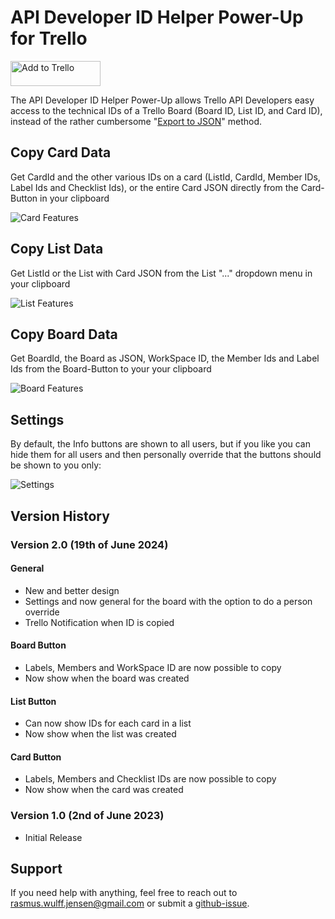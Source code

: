 # API Developer ID Helper Power-Up for Trello

<a href="https://trello.com/power-ups/646cc3622176aebf713bb7f8/enable">
  <img
    alt="Add to Trello"
    height="40" width="144"
    src="https://p.trellocdn.com/add_to_trello.png"
    srcSet="https://p.trellocdn.com/add_to_trello.png 1x,
      https://p.trellocdn.com/add_to_trello@2x.png 2x"
  />
</a>

The API Developer ID Helper Power-Up allows Trello API Developers easy access to the technical IDs of a Trello Board (Board ID, List ID, and Card ID), instead of the rather cumbersome "[Export to JSON](https://youtu.be/aWYEg1wPVYY)" method.

## Copy Card Data
Get CardId and the other various IDs on a card (ListId, CardId, Member IDs, Label Ids and Checklist Ids), or the entire Card JSON directly from the Card-Button in your clipboard

![Card Features](https://ambitious-moss-04a010603.3.azurestaticapps.net/card2.gif)

## Copy List Data
Get ListId or the List with Card JSON from the List "..." dropdown menu in your clipboard

![List Features](https://ambitious-moss-04a010603.3.azurestaticapps.net/list2.gif)

## Copy Board Data
Get BoardId, the Board as JSON, WorkSpace ID, the Member Ids and Label Ids from the Board-Button to your your clipboard

![Board Features](https://ambitious-moss-04a010603.3.azurestaticapps.net/board2.gif)

## Settings
By default, the Info buttons are shown to all users, but if you like you can hide them for all users and then personally override that the buttons should be shown to you only:

![Settings](https://ambitious-moss-04a010603.3.azurestaticapps.net/settings.png)

## Version History

### Version 2.0 (19th of June 2024)
#### General
- New and better design
- Settings and now general for the board with the option to do a person override
- Trello Notification when ID is copied

#### Board Button
- Labels, Members and WorkSpace ID are now possible to copy
- Now show when the board was created

#### List Button
- Can now show IDs for each card in a list
- Now show when the list was created

#### Card Button
- Labels, Members and Checklist IDs are now possible to copy
- Now show when the card was created

### Version 1.0 (2nd of June 2023)
- Initial Release


## Support
If you need help with anything, feel free to reach out to rasmus.wulff.jensen@gmail.com or submit a [github-issue](https://github.com/rwjdk/trello-developer-power-up/issues).


